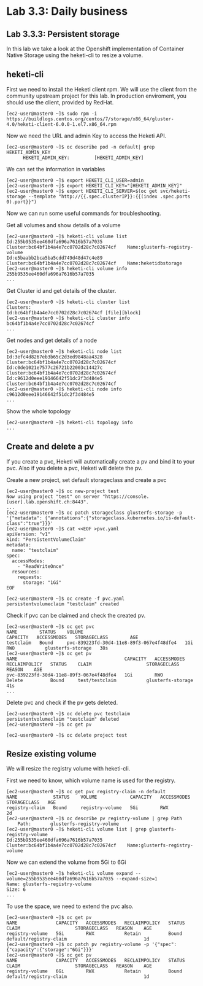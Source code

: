 Lab 3.3: Daily business
============

Lab 3.3.3: Persistent storage
-------------
In this lab we take a look at the Openshift implementation of Container Native Storage using the heketi-cli to resize a volume.

## heketi-cli
First we need to install the Heketi client rpm. We will use the client from the community upstream project for this lab. In production enviroment, you should use the client, provided by RedHat.
```
[ec2-user@master0 ~]$ sudo rpm -i https://buildlogs.centos.org/centos/7/storage/x86_64/gluster-4.0/heketi-client-6.0.0-1.el7.x86_64.rpm
```

Now we need the URL and admin Key to access the Heketi API.
```
[ec2-user@master0 ~]$ oc describe pod -n default| grep HEKETI_ADMIN_KEY
      HEKETI_ADMIN_KEY:			[HEKETI_ADMIN_KEY]
```

We can set the information in variables
```
[ec2-user@master0 ~]$ export HEKETI_CLI_USER=admin
[ec2-user@master0 ~]$ export HEKETI_CLI_KEY="[HEKETI_ADMIN_KEY]"
[ec2-user@master0 ~]$ export HEKETI_CLI_SERVER=$(oc get svc/heketi-storage --template "http://{{.spec.clusterIP}}:{{(index .spec.ports 0).port}}")
```

Now we can run some useful commands for troubleshooting.

Get all volumes and show details of a volume
```
[ec2-user@master0 ~]$ heketi-cli volume list
Id:255b9535ee460dfa696a7616b57a7035    Cluster:bc64bf1b4a4e7cc0702d28c7c02674cf    Name:glusterfs-registry-volume
Id:e5baabb2bca5ba5cdd749d48d47c4e89    Cluster:bc64bf1b4a4e7cc0702d28c7c02674cf    Name:heketidbstorage
[ec2-user@master0 ~]$ heketi-cli volume info 255b9535ee460dfa696a7616b57a7035
...
```

Get Cluster id and get details of the cluster.
```
[ec2-user@master0 ~]$ heketi-cli cluster list
Clusters:
Id:bc64bf1b4a4e7cc0702d28c7c02674cf [file][block]
[ec2-user@master0 ~]$ heketi-cli cluster info bc64bf1b4a4e7cc0702d28c7c02674cf 
...
```

Get nodes and get details of a node
```
[ec2-user@master0 ~]$ heketi-cli node list
Id:3efc4d8267eb3b65c2d3ed9848aa4328	Cluster:bc64bf1b4a4e7cc0702d28c7c02674cf
Id:c0de1021e7577c26721b22003c14427c	Cluster:bc64bf1b4a4e7cc0702d28c7c02674cf
Id:c9612d0eee19146642f51dc2f3d484e5	Cluster:bc64bf1b4a4e7cc0702d28c7c02674cf
[ec2-user@master0 ~]$ heketi-cli node info c9612d0eee19146642f51dc2f3d484e5
...
```

Show the whole topology
```
[ec2-user@master0 ~]$ heketi-cli topology info
...
```

## Create and delete a pv 
If you create a pvc, Heketi will automatically create a pv and bind it to your pvc. Also if you delete a pvc, Heketi will delete the pv.

Create a new project, set default storageclass and create a pvc
```
[ec2-user@master0 ~]$ oc new-project test
Now using project "test" on server "https://console.[user].lab.openshift.ch:8443".
...
[ec2-user@master0 ~]$ oc patch storageclass glusterfs-storage -p  '{"metadata": {"annotations":{"storageclass.kubernetes.io/is-default-class":"true"}}}'
[ec2-user@master0 ~]$ cat <<EOF >pvc.yaml 
apiVersion: "v1"
kind: "PersistentVolumeClaim"
metadata:
  name: "testclaim"
spec:
  accessModes:
    - "ReadWriteOnce"
  resources:
    requests:
      storage: "1Gi"
EOF

[ec2-user@master0 ~]$ oc create -f pvc.yaml
persistentvolumeclaim "testclaim" created
```

Check if pvc can be claimed and check the created pv.
```
[ec2-user@master0 ~]$ oc get pvc
NAME        STATUS    VOLUME                                     CAPACITY   ACCESSMODES   STORAGECLASS        AGE
testclaim   Bound     pvc-839223fd-30d4-11e8-89f3-067e4f48dfe4   1Gi        RWO           glusterfs-storage   38s
[ec2-user@master0 ~]$ oc get pv
NAME                                       CAPACITY   ACCESSMODES   RECLAIMPOLICY   STATUS    CLAIM                    STORAGECLASS        REASON    AGE
pvc-839223fd-30d4-11e8-89f3-067e4f48dfe4   1Gi        RWO           Delete          Bound     test/testclaim           glusterfs-storage             41s
...
```

Delete pvc and check if the pv gets deleted.
```
[ec2-user@master0 ~]$ oc delete pvc testclaim
persistentvolumeclaim "testclaim" deleted
[ec2-user@master0 ~]$ oc get pv

[ec2-user@master0 ~]$ oc delete project test
```

## Resize existing volume
We will resize the registry volume with heketi-cli.

First we need to know, which volume name is used for the registry.
```
[ec2-user@master0 ~]$ oc get pvc registry-claim -n default
NAME             STATUS    VOLUME            CAPACITY   ACCESSMODES   STORAGECLASS   AGE
registry-claim   Bound     registry-volume   5Gi        RWX                          2d
[ec2-user@master0 ~]$ oc describe pv registry-volume | grep Path
    Path:		glusterfs-registry-volume
[ec2-user@master0 ~]$ heketi-cli volume list | grep glusterfs-registry-volume
Id:255b9535ee460dfa696a7616b57a7035    Cluster:bc64bf1b4a4e7cc0702d28c7c02674cf    Name:glusterfs-registry-volume

```

Now we can extend the volume from 5Gi to 6Gi
```
[ec2-user@master0 ~]$ heketi-cli volume expand --volume=255b9535ee460dfa696a7616b57a7035 --expand-size=1
Name: glusterfs-registry-volume
Size: 6
...
```

To use the space, we need to extend the pvc also.
```
[ec2-user@master0 ~]$ oc get pv
NAME              CAPACITY   ACCESSMODES   RECLAIMPOLICY   STATUS    CLAIM                    STORAGECLASS   REASON    AGE
registry-volume   5Gi        RWX           Retain          Bound     default/registry-claim                            1d
[ec2-user@master0 ~]$ oc patch pv registry-volume -p '{"spec":{"capacity":{"storage":"6Gi"}}}'
[ec2-user@master0 ~]$ oc get pv
NAME              CAPACITY   ACCESSMODES   RECLAIMPOLICY   STATUS    CLAIM                    STORAGECLASS   REASON    AGE
registry-volume   6Gi        RWX           Retain          Bound     default/registry-claim                            1d
```

